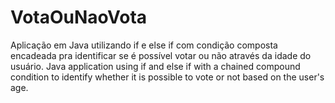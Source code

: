 # VotaOuNaoVota
Aplicação em Java utilizando if e else if com condição composta encadeada pra identificar se é possível votar ou não através da idade do usuário.
Java application using if and else if with a chained compound condition to identify whether it is possible to vote or not based on the user's age.
